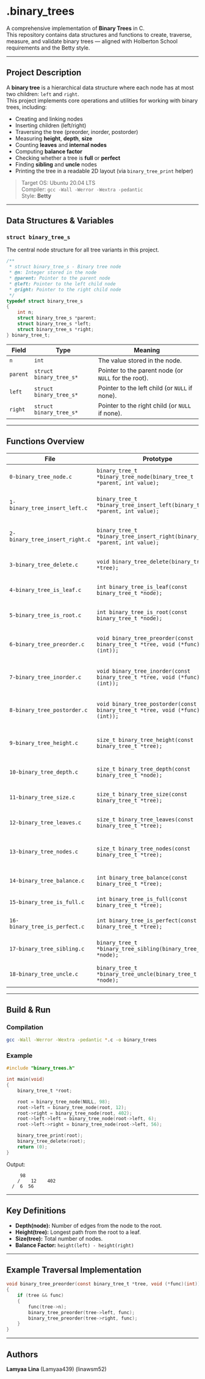 # .binary_trees
A comprehensive implementation of **Binary Trees** in C.  
This repository contains data structures and functions to create, traverse, measure, and validate binary trees — aligned with Holberton School requirements and the Betty style.

---

## Project Description
A **binary tree** is a hierarchical data structure where each node has at most two children: `left` and `right`.  
This project implements core operations and utilities for working with binary trees, including:

- Creating and linking nodes  
- Inserting children (left/right)  
- Traversing the tree (preorder, inorder, postorder)  
- Measuring **height**, **depth**, **size**  
- Counting **leaves** and **internal nodes**  
- Computing **balance factor**  
- Checking whether a tree is **full** or **perfect**  
- Finding **sibling** and **uncle** nodes  
- Printing the tree in a readable 2D layout (via `binary_tree_print` helper)

> Target OS: Ubuntu 20.04 LTS  
> Compiler: `gcc -Wall -Werror -Wextra -pedantic`  
> Style: **Betty**

---

## Data Structures & Variables

### `struct binary_tree_s`
The central node structure for all tree variants in this project.

```c
/**
 * struct binary_tree_s - Binary tree node
 * @n: Integer stored in the node
 * @parent: Pointer to the parent node
 * @left: Pointer to the left child node
 * @right: Pointer to the right child node
 */
typedef struct binary_tree_s
{
    int n;
    struct binary_tree_s *parent;
    struct binary_tree_s *left;
    struct binary_tree_s *right;
} binary_tree_t;
```

| Field | Type | Meaning |
|-------|------|----------|
| `n` | `int` | The value stored in the node. |
| `parent` | `struct binary_tree_s*` | Pointer to the parent node (or `NULL` for the root). |
| `left` | `struct binary_tree_s*` | Pointer to the left child (or `NULL` if none). |
| `right` | `struct binary_tree_s*` | Pointer to the right child (or `NULL` if none). |

---

## Functions Overview

| File | Prototype | Description |
|------|------------|-------------|
| `0-binary_tree_node.c` | `binary_tree_t *binary_tree_node(binary_tree_t *parent, int value);` | Creates a new binary tree node. |
| `1-binary_tree_insert_left.c` | `binary_tree_t *binary_tree_insert_left(binary_tree_t *parent, int value);` | Inserts a node as `parent->left`. |
| `2-binary_tree_insert_right.c` | `binary_tree_t *binary_tree_insert_right(binary_tree_t *parent, int value);` | Inserts a node as `parent->right`. |
| `3-binary_tree_delete.c` | `void binary_tree_delete(binary_tree_t *tree);` | Frees an entire binary tree. |
| `4-binary_tree_is_leaf.c` | `int binary_tree_is_leaf(const binary_tree_t *node);` | Checks if a node is a leaf. |
| `5-binary_tree_is_root.c` | `int binary_tree_is_root(const binary_tree_t *node);` | Checks if a node is the root. |
| `6-binary_tree_preorder.c` | `void binary_tree_preorder(const binary_tree_t *tree, void (*func)(int));` | Preorder traversal: node → left → right. |
| `7-binary_tree_inorder.c` | `void binary_tree_inorder(const binary_tree_t *tree, void (*func)(int));` | Inorder traversal: left → node → right. |
| `8-binary_tree_postorder.c` | `void binary_tree_postorder(const binary_tree_t *tree, void (*func)(int));` | Postorder traversal: left → right → node. |
| `9-binary_tree_height.c` | `size_t binary_tree_height(const binary_tree_t *tree);` | Measures the height of a binary tree. |
| `10-binary_tree_depth.c` | `size_t binary_tree_depth(const binary_tree_t *node);` | Measures the depth of a node. |
| `11-binary_tree_size.c` | `size_t binary_tree_size(const binary_tree_t *tree);` | Counts all nodes in the tree. |
| `12-binary_tree_leaves.c` | `size_t binary_tree_leaves(const binary_tree_t *tree);` | Counts leaves in a tree. |
| `13-binary_tree_nodes.c` | `size_t binary_tree_nodes(const binary_tree_t *tree);` | Counts nodes with at least one child. |
| `14-binary_tree_balance.c` | `int binary_tree_balance(const binary_tree_t *tree);` | Calculates balance factor. |
| `15-binary_tree_is_full.c` | `int binary_tree_is_full(const binary_tree_t *tree);` | Checks if a tree is full. |
| `16-binary_tree_is_perfect.c` | `int binary_tree_is_perfect(const binary_tree_t *tree);` | Checks if a tree is perfect. |
| `17-binary_tree_sibling.c` | `binary_tree_t *binary_tree_sibling(binary_tree_t *node);` | Finds a node’s sibling. |
| `18-binary_tree_uncle.c` | `binary_tree_t *binary_tree_uncle(binary_tree_t *node);` | Finds a node’s uncle. |

---

## Build & Run

### Compilation
```bash
gcc -Wall -Werror -Wextra -pedantic *.c -o binary_trees
```

### Example
```c
#include "binary_trees.h"

int main(void)
{
    binary_tree_t *root;

    root = binary_tree_node(NULL, 98);
    root->left = binary_tree_node(root, 12);
    root->right = binary_tree_node(root, 402);
    root->left->left = binary_tree_node(root->left, 6);
    root->left->right = binary_tree_node(root->left, 56);

    binary_tree_print(root);
    binary_tree_delete(root);
    return (0);
}
```

Output:
```
     98
    /    12    402
  /  6  56
```

---

## Key Definitions
- **Depth(node):** Number of edges from the node to the root.  
- **Height(tree):** Longest path from the root to a leaf.  
- **Size(tree):** Total number of nodes.  
- **Balance Factor:** `height(left) - height(right)`

---

## Example Traversal Implementation
```c
void binary_tree_preorder(const binary_tree_t *tree, void (*func)(int))
{
    if (tree && func)
    {
        func(tree->n);
        binary_tree_preorder(tree->left, func);
        binary_tree_preorder(tree->right, func);
    }
}
```

---

## Authors
**Lamyaa**  **Lina**
(Lamyaa439) (linawsm52)
